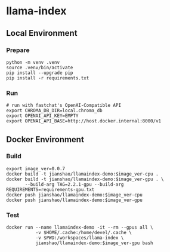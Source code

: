 # llama-index

## Local Environment

### Prepare
~~~ shell
python -m venv .venv
source .venv/bin/activate
pip install --upgrade pip
pip install -r requirements.txt
~~~

### Run
~~~ shell
# run with fastchat's OpenAI-Compatible API
export CHROMA_DB_DIR=local.chroma_db
export OPENAI_API_KEY=EMPTY
export OPENAI_API_BASE=http://host.docker.internal:8000/v1
~~~

## Docker Environment

### Build
~~~ shell
export image_ver=0.0.7
docker build -t jianshao/llamaindex-demo:$image_ver-cpu .
docker build -t jianshao/llamaindex-demo:$image_ver-gpu . \
       --build-arg TAG=2.2.1-gpu --build-arg REQUIREMENTS=requirements-gpu.txt
docker push jianshao/llamaindex-demo:$image_ver-cpu
docker push jianshao/llamaindex-demo:$image_ver-gpu
~~~
### Test
~~~ shell
docker run --name llamaindex-demo -it --rm --gpus all \
           -v $HOME/.cache:/home/devel/.cache \
           -v $PWD:/workspaces/llama-index \
           jianshao/llamaindex-demo:$image_ver-gpu bash
~~~
